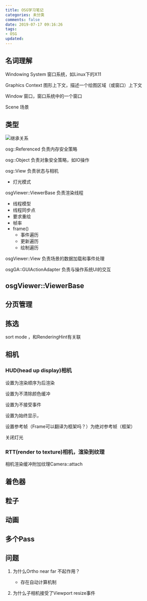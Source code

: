 ```yaml
---
title: OSG学习笔记
categories: 未分类
comments: false
date: 2019-07-17 09:16:26
tags:
- OSG
updated:
---
```


## 名词理解

Windowing System 窗口系统，如Linux下的X11

Graphics Context 图形上下文，描述一个绘图区域（或窗口）上下文

Window 窗口，窗口系统中的一个窗口

Scene 场景

## 类型

![继承关系]()

osg::Referenced 负责内存安全策略

osg::Object 负责对象安全策略，如IO操作

osg::View 负责状态与相机

- 灯光模式

osgViewer::ViewerBase 负责渲染线程

- 线程模型
- 线程同步点
- 要求重绘
- 帧率
- frame()
  - 事件遍历
  - 更新遍历
  - 绘制遍历

osgViewer::View 负责场景的数据加载和事件处理

osgGA::GUIActionAdapter 负责与操作系统UI的交互



## osgViewer::ViewerBase 

## 分页管理

## 拣选

sort mode ，和RenderingHint有关联

## 相机

### HUD(head up display)相机

设置为渲染顺序为后渲染

设置为不清除颜色缓冲

设置为不接受事件

设置为始终显示，

设置参考帧（Frame可以翻译为框架吗？）为绝对参考帧（框架）

关闭灯光

### RTT(render to texture)相机，渲染到纹理

相机渲染缓冲附加纹理Camera::attach

## 着色器

## 粒子

## 动画

## 多个Pass

## 问题

1. 为什么Ortho near far 不起作用？
   - 存在自动计算机制

2. 为什么子相机接受了Viewport resize事件

